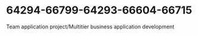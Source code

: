 # 64294-66799-64293-66604-66715
Team application project/Multitier business application development
